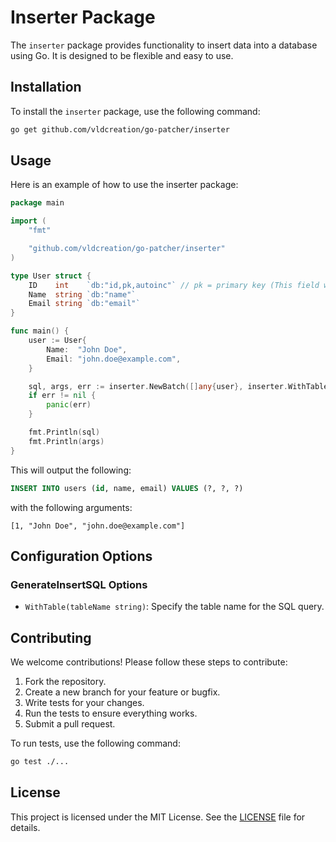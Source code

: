 # Inserter Package

The `inserter` package provides functionality to insert data into a database using Go. It is designed to be flexible and easy to use.

## Installation

To install the `inserter` package, use the following command:

```sh
go get github.com/vldcreation/go-patcher/inserter
```

## Usage

Here is an example of how to use the inserter package:

```go
package main

import (
	"fmt"

	"github.com/vldcreation/go-patcher/inserter"
)

type User struct {
	ID    int    `db:"id,pk,autoinc"` // pk = primary key (This field will be ignored by default by the inserter package), autoinc = auto increment
	Name  string `db:"name"`
	Email string `db:"email"`
}

func main() {
	user := User{
		Name:  "John Doe",
		Email: "john.doe@example.com",
	}

	sql, args, err := inserter.NewBatch([]any{user}, inserter.WithTable("users")).GenerateSQL()
	if err != nil {
		panic(err)
	}

	fmt.Println(sql)
	fmt.Println(args)
}

```

This will output the following:

```SQL
INSERT INTO users (id, name, email) VALUES (?, ?, ?)
```

with the following arguments:

```
[1, "John Doe", "john.doe@example.com"]
```

## Configuration Options

### GenerateInsertSQL Options

* `WithTable(tableName string)`: Specify the table name for the SQL query.

## Contributing

We welcome contributions! Please follow these steps to contribute:  

1. Fork the repository.
2. Create a new branch for your feature or bugfix.
3. Write tests for your changes.
4. Run the tests to ensure everything works.
5. Submit a pull request.

To run tests, use the following command:

```sh
go test ./...
```

## License

This project is licensed under the MIT License. See the [LICENSE](../LICENSE) file for details.
